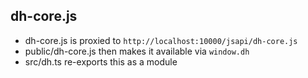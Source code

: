 ## dh-core.js

- dh-core.js is proxied to `http://localhost:10000/jsapi/dh-core.js`
- public/dh-core.js then makes it available via `window.dh`
- src/dh.ts re-exports this as a module
